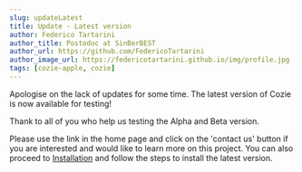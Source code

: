 ```yaml
---
slug: updateLatest
title: Update - Latest version
author: Federico Tartarini
author_title: Postodoc at SinBerBEST
author_url: https://github.com/FedericoTartarini
author_image_url: https://federicotartarini.github.io/img/profile.jpg
tags: [cozie-apple, cozie]
---
```


Apologise on the lack of updates for some time. The latest version of Cozie is now available for testing! 

Thank to all of you who help us testing the Alpha and Beta version.

Please use the link in the home page and click on the 'contact us' button if you are interested and would like to learn more on this project. 
You can also proceed to [Installation](../docs/installation.md) and follow the steps to install the latest version. 

